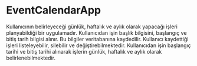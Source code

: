 # EventCalendarApp
Kullanıcının belirleyeceği günlük, haftalık ve aylık olarak yapacağı işleri planyabildiği bir uygulamadır. 
Kullanıcıdan işin başlık bilgisini, başlangıç ve bitiş tarih bilgisi alınır. Bu  bilgiler veritabanına kaydedilir. 
Kullanıcı kaydettiği işleri listeleyebilir, silebilir ve değiştirebilmektedir.
Kullanıcıdan işin başlangıç tarihi ve bitiş tarihi alınarak işlerin günlük, haftalık ve aylık olarak belirlenebilmektedir. 
